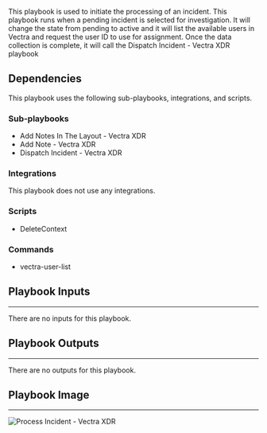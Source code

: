 This playbook is used to initiate the processing of an incident. This playbook runs when a pending incident is selected for investigation. It will change the state from pending to active and it will list the available users in Vectra and request the user ID to use for assignment. Once the data collection is complete, it will call the Dispatch Incident - Vectra XDR playbook

## Dependencies

This playbook uses the following sub-playbooks, integrations, and scripts.

### Sub-playbooks

* Add Notes In The Layout - Vectra XDR
* Add Note - Vectra XDR 
* Dispatch Incident - Vectra XDR

### Integrations

This playbook does not use any integrations.

### Scripts

* DeleteContext

### Commands

* vectra-user-list

## Playbook Inputs

---
There are no inputs for this playbook.

## Playbook Outputs

---
There are no outputs for this playbook.

## Playbook Image

---

![Process Incident  - Vectra XDR](../doc_files/Process_Incident_-_Vectra_XDR.png)
